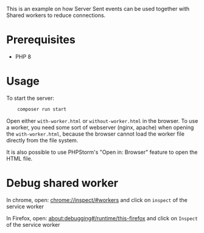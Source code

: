 This is an example on how Server Sent events can be used together with Shared workers to reduce connections.

# Prerequisites
* PHP 8

# Usage
To start the server:
```bash
    composer run start
```

Open either `with-worker.html` or `without-worker.html` in the browser.
To use a worker, you need some sort of webserver (nginx, apache) when opening the `with-worker.html`, because
the browser cannot load the worker file directly from the file system.

It is also possible to use PHPStorm's "Open in: Browser" feature to open the HTML file.

# Debug shared worker
In chrome, open: [chrome://inspect/#workers](chrome://inspect/#workers) and click on `inspect` of the service worker

In Firefox, open: [about:debugging#/runtime/this-firefox](about:debugging#/runtime/this-firefox) and click on `Inspect` of the service worker
